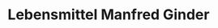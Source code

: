 ---
title: "Lebensmittel Manfred Ginder"
url: /seefeld/lebensmittel-manfred-ginder/
shop: Supermarkt
---